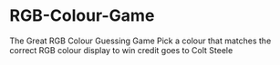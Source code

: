 # RGB-Colour-Game
The Great RGB Colour Guessing Game
Pick a colour that matches the correct RGB colour display to win
credit goes to Colt Steele
